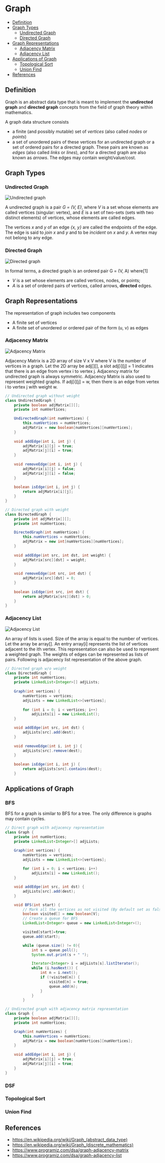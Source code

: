 # Graph

<!-- MarkdownTOC -->

- [Definition](#definition)
- [Graph Types](#graph-types)
  - [Undirected Graph](#undirected-graph)
  - [Directed Graph](#directed-graph)
- [Graph Representations](graph-representations)
  - [Adjacency Matrix](#adjacency-matrix)
  - [Adjacency List](#adjacency-list)
- [Applications of Graph](#applications-of-graph)
  - [Topological Sort](#topological-sort)
  - [Union Find](#union-find)
- [References](#references)

<!-- /MarkdownTOC -->

## Definition

Graph is an abstract data type that is meant to implement the **undirected graph** and **directed graph** concepts from the field of graph theory within mathematics.

A graph data structure consists

- a finite (and possibly mutable) set of _vertices_ (also called _nodes_ or _points_)
- a set of unordered pairs of these vertices for an undirected graph or a set of ordered pairs for a directed graph. These pairs are known as _edges_ (also called _links_ or _lines_), and for a directed graph are also known as _arrows_. The edges may contain weight/value/cost.

## Graph Types

### Undirected Graph

![Undirected graph](../../../images/Undirected.png)

A undirected graph is a pair _G = (V, E)_, where _V_ is a set whose elements are called vertices (singular: vertex), and _E_ is a set of two-sets (sets with two distinct elements) of vertices, whose elements are called edges.

The vertices _x_ and _y_ of an edge _{x, y}_ are called the endpoints of the edge. The edge is said to _join x_ and _y_ and to be _incident_ on _x_ and _y_. A vertex may not belong to any edge.

### Directed Graph

![Directed graph](../../../images/Directed.png)

In formal terms, a directed graph is an ordered pair G = (V, A) where[1]

- _V_ is a set whose elements are called vertices, nodes, or points;
- _A_ is a set of ordered pairs of vertices, called arrows, **directed** edges.

## Graph Representations

The representation of graph includes two components

- A finite set of vertices
- A finite set of unordered or ordered pair of the form (u, v) as edges

### Adjacency Matrix

![Adjacency Matrix](../../../images/graph-adjacency-matrix.jpg)

Adjacency Matrix is a 2D array of size V x V where V is the number of vertices in a graph. Let the 2D array be adj[][], a slot adj[i][j] = 1 indicates that there is an edge from vertex i to vertex j. Adjacency matrix for undirected graph is always symmetric. Adjacency Matrix is also used to represent weighted graphs. If adj[i][j] = w, then there is an edge from vertex i to vertex j with weight w.


```java
// Undirected graph without weight
class UndirectedGraph {
    private boolean adjMatrix[][];
    private int numVertices;

    UndirectedGraph(int numVertices) {
        this.numVertices = numVertices;
        adjMatrix = new boolean[numVertices][numVertices];
    }
 
    void addEdge(int i, int j) {
        adjMatrix[i][j] = true;
        adjMatrix[j][i] = true;
    }
 
    void removeEdge(int i, int j) {
        adjMatrix[i][j] = false;
        adjMatrix[j][i] = false;
    }
 
    boolean isEdge(int i, int j) {
        return adjMatrix[i][j];
    }
}

// Directed graph with weight
class DirectedGraph {
    private int adjMatrix[][];
    private int numVertices;

    DirectedGraph(int numVertices) {
        this.numVertices = numVertices;
        adjMatrix = new int[numVertices][numVertices];
    }
 
    void addEdge(int src, int dst, int weight) {
        adjMatrix[src][dst] = weight;
    }
 
    void removeEdge(int src, int dst) {
        adjMatrix[src][dst] = 0;
    }
 
    boolean isEdge(int src, int dst) {
        return adjMatrix[src][dst] > 0;
    }
}
```

### Adjacency List

![Adjacency List](../../../images/graph-adjacency-list.jpg)

An array of lists is used. Size of the array is equal to the number of vertices. Let the array be array[]. An entry array[i] represents the list of vertices adjacent to the ith vertex. This representation can also be used to represent a weighted graph. The weights of edges can be represented as lists of pairs. Following is adjacency list representation of the above graph.

```java
// Directed graph w/o weight
class DirectedGraph {
    private int numVertices;
    private LinkedList<Integer>[] adjLists;
 
    Graph(int vertices) {
        numVertices = vertices;
        adjLists = new LinkedList<>[vertices];
        
        for (int i = 0; i < vertices; i++)
            adjLists[i] = new LinkedList();
    }

    void addEdge(int src, int dst) {
        adjLists[src].add(dest);
    }
 
    void removeEdge(int i, int j) {
        adjLists[src].remove(dest);
    }
 
    boolean isEdge(int i, int j) {
        return adjLists[src].contains(dest);
    }
```

## Applications of Graph

### BFS

BFS for a graph is similar to BFS for a tree. The only difference is graphs may contain cycles.

```java
// Direct graph with adjacency representation
class Graph {
    private int numVertices;
    private LinkedList<Integer>[] adjLists;

    Graph(int vertices) {
        numVertices = vertices;
        adjLists = new LinkedList<>[vertices];
        
        for (int i = 0; i < vertices; i++)
            adjLists[i] = new LinkedList();
    }

    void addEdge(int src, int dst) {
        adjLists[src].add(dest);
    }

    void BFS(int start) {
        // Mark all the vertices as not visited (By default set as false)
        boolean visited[] = new boolean[V];
        // Create a queue for BFS
        LinkedList<Integer> queue = new LinkedList<Integer>();

        visited[start]=true;
        queue.add(start);

        while (queue.size() != 0){
            int s = queue.poll();
            System.out.print(s + " ");

            Iterator<Integer> i = adjLists[s].listIterator();
            while (i.hasNext()) {
                int n = i.next();
                if (!visited[n]) {
                    visited[n] = true;
                    queue.add(n);
                }
            }
        }
```

```java
// Undirected graph with adjacency matrix representation
class Graph {
    private boolean adjMatrix[][];
    private int numVertices;

    Graph(int numVertices) {
        this.numVertices = numVertices;
        adjMatrix = new boolean[numVertices][numVertices];
    }
 
    void addEdge(int i, int j) {
        adjMatrix[i][j] = true;
        adjMatrix[j][i] = true;
    }
}
```

### DSF

### Topological Sort

### Union Find

## References

- <https://en.wikipedia.org/wiki/Graph_(abstract_data_type)>
- <https://en.wikipedia.org/wiki/Graph_(discrete_mathematics)>
- <https://www.programiz.com/dsa/graph-adjacency-matrix>
- <https://www.programiz.com/dsa/graph-adjacency-list>
